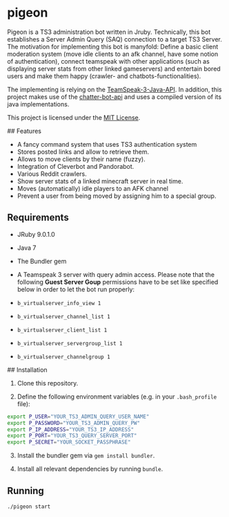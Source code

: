 # pigeon

Pigeon is a TS3 administration bot written in Jruby. Technically, this bot establishes a Server Admin Query (SAQ) connection to a target TS3 Server. 
The motivation for implementing this bot is manyfold: Define a basic client moderation system (move idle clients to an afk channel, have some notion of authentication), 
connect teamspeak with other applications (such as displaying server stats from other linked gameservers) 
and entertain bored users and make them happy (crawler- and chatbots-functionalities).

The implementing is relying on the [TeamSpeak-3-Java-API](https://github.com/TheHolyWaffle/TeamSpeak-3-Java-API).
In addition, this project makes use of the [chatter-bot-api](https://github.com/pierredavidbelanger/chatter-bot-api) and uses a compiled version of its java implementations. 

This project is licensed under the [MIT License](https://github.com/simplay/pigeon/blob/master/LICENSE).

## Features

+ A fancy command system that uses TS3 authentication system
+ Stores posted links and allow to retrieve them.
+ Allows to move clients by their name (fuzzy).
+ Integration of Cleverbot and Pandorabot.
+ Various Reddit crawlers.
+ Show server stats of a linked minecraft server in real time.
+ Moves (automatically) idle players to an AFK channel
+ Prevent a user from being moved by assigning him to a special group.

## Requirements
+ JRuby 9.0.1.0
+ Java 7
+ The Bundler gem
+ A Teamspeak 3 server with query admin access. Please note that the following **Guest Server Goup** permissions have to be set like specified below in order to let the bot run properly:

 + `b_virtualserver_info_view 1`
 + `b_virtualserver_channel_list 1`
 + `b_virtualserver_client_list 1`
 + `b_virtualserver_servergroup_list 1`
 + `b_virtualserver_channelgroup 1`

## Installation

1. Clone this repository.

2. Define the following environment variables (e.g. in your `.bash_profile` file):

  ```bash
  export P_USER="YOUR_TS3_ADMIN_QUERY_USER_NAME"
  export P_PASSWORD="YOUR_TS3_ADMIN_QUERY_PW"
  export P_IP_ADDRESS="YOUR_TS3_IP_ADDRESS"
  export P_PORT="YOUR_TS3_QUERY_SERVER_PORT"
  export P_SECRET="YOUR_SOCKET_PASSPHRASE"
  ```
3. Install the bundler gem via `gem install bundler`.

4. Install all relevant dependencies by running `bundle`.

## Running

```bash
./pigeon start
```
